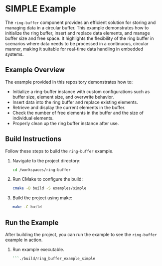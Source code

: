 # SIMPLE Example

The `ring-buffer` component provides an efficient solution for storing and managing data in a circular buffer. This example demonstrates how to initialize the ring buffer, insert and replace data elements, and manage buffer size and free space. It highlights the flexibility of the ring buffer in scenarios where data needs to be processed in a continuous, circular manner, making it suitable for real-time data handling in embedded systems.

## Example Overview

The example provided in this repository demonstrates how to:

- Initialize a ring-buffer instance with custom configurations such as buffer size, element size, and overwrite behavior.
- Insert data into the ring buffer and replace existing elements.
- Retrieve and display the current elements in the buffer.
- Check the number of free elements in the buffer and the size of individual elements.
- Properly clean up the ring buffer instance after use.

## Build Instructions

Follow these steps to build the `ring-buffer` example.

1. Navigate to the project directory:
   ```bash
   cd /workspaces/ring-buffer
   ```

2. Run CMake to configure the build:
   ```bash
   cmake -B build -S examples/simple
   ```

3. Build the project using make:
   ```bash
   make -C build
   ```

## Run the Example

After building the project, you can run the example to see the `ring-buffer` example in action.

1. Run example executable.
   ```bash
   ```./build/ring_buffer_example_simple
```
